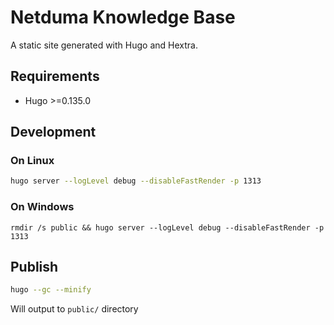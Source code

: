 # Netduma Knowledge Base

A static site generated with Hugo and Hextra.

## Requirements

* Hugo >=0.135.0

## Development

### On Linux

```bash
hugo server --logLevel debug --disableFastRender -p 1313
```

### On Windows

```batch
rmdir /s public && hugo server --logLevel debug --disableFastRender -p 1313
```

## Publish

```bash
hugo --gc --minify
```

Will output to `public/` directory

